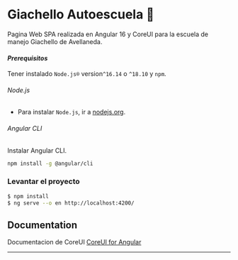 # Giachello Autoescuela 🚗 

Pagina Web SPA realizada en Angular 16 y CoreUI para la escuela de manejo Giachello de Avellaneda.

#### <i>Prerequisitos</i>
Tener instalado `Node.js®` version`^16.14` o `^18.10`  y `npm`.

###### Node.js
- Para instalar `Node.js`, ir a [nodejs.org](https://nodejs.org/).

###### Angular CLI
Instalar Angular CLI.
```bash
npm install -g @angular/cli
```

### Levantar el proyecto

``` bash
$ npm install
$ ng serve --o en http://localhost:4200/
```


## Documentation

Documentacion de CoreUI [CoreUI for Angular](https://coreui.io/angular/)

---



